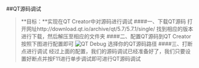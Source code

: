 ##QT源码调试
>**目标：**实现在QT Creator中对源码进行调试
####一、下载QT源码
打开网址http://download.qt.io/archive/qt/5.7/5.7.1/single/  找到相应的版本进行下载，然后解压至相应的文件夹
####二、配置QT源码到QT Creator
按照下图进行配置即可
![QT Debug](http://i1.piimg.com/567571/b59191efc2ebd8ea.png) 
选择你的QT源码路径
####三、打断点进行调试
经过上面的配置，我们的源码调试已经准备好了，我们只要设置好断点并按F11进行单步调试即可进行QT源码调试